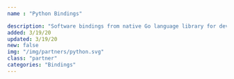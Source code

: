 ```yaml
---
name : "Python Bindings"

description: "Software bindings from native Go language library for developing applications in Python"
added: 3/19/20
updated: 3/19/20
new: false
img: "/img/partners/python.svg"
class: "partner"
categories: "Bindings"
---
```


